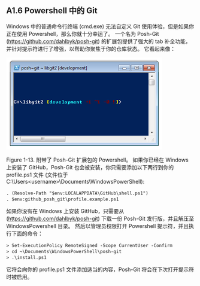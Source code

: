 ## A1.6 Powershell 中的 Git

Windows 中的普通命令行终端 (cmd.exe) 无法自定义 Git 使用体验，但是如果你正在使用 Powershell，那么你就十分幸运了。 一个名为 Posh-Git (https://github.com/dahlbyk/posh-git) 的扩展包提供了强大的 tab 补全功能， 并针对提示符进行了增强，以帮助你聚焦于你的仓库状态。 它看起来像：

![](images/198.png)

Figure 1-13. 附带了 Posh-Git 扩展包的 Powershell。
如果你已经在 Windows 上安装了 GitHub，Posh-Git 也会被安装，你只需要添加以下两行到你的 profile.ps1 文件 (文件位于 C:\Users\<username>\Documents\WindowsPowerShell):

```
. (Resolve-Path "$env:LOCALAPPDATA\GitHub\shell.ps1")
. $env:github_posh_git\profile.example.ps1
```

如果你没有在 Windows 上安装 GitHub，只需要从 (https://github.com/dahlbyk/posh-git) 下载一份 Posh-Git 发行版，并且解压至 WindowsPowershell 目录。 然后以管理员权限打开 Powershell 提示符，并且执行下面的命令：

```
> Set-ExecutionPolicy RemoteSigned -Scope CurrentUser -Confirm
> cd ~\Documents\WindowsPowerShell\posh-git
> .\install.ps1
```

它将会向你的 profile.ps1 文件添加适当的内容，Posh-Git 将会在下次打开提示符时被启用。